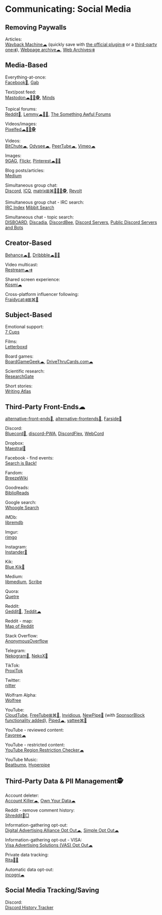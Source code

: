 # Communicating: Social Media

## Removing Paywalls

Articles:  
[Wayback Machine☁](https://archive.org/web/) (quickly save with [the official plugin⇉](https://github.com/internetarchive/wayback-machine-webextension) or a [third-party one⇉](https://github.com/VerifiedJoseph/Save-to-the-Wayback-Machine)),
[Webpage archive☁](https://archive.today/),
[Web Archives⇉](https://github.com/dessant/web-archives)

## Media-Based

Everything-at-once:  
[Facebook🧛](https://www.facebook.com/),
[Gab](https://gab.com/)

Text/post feed:  
[Mastodon☁🍎🤖🕵️](https://joinmastodon.org/),
[Minds](https://www.minds.com/)

Topical forums:  
[Reddit🧛](https://reddit.com),
[Lemmy☁🍎🤖](https://join-lemmy.org/),
[The Something Awful Forums](https://forums.somethingawful.com/)

Videos/images:  
[Pixelfed☁🍎🤖🕵️](https://pixelfed.org/)

Videos:  
[BitChute☁](https://www.bitchute.com/),
[Odysee☁](https://odysee.com/),
[PeerTube☁](https://joinpeertube.org/),
[Vimeo☁](https://vimeo.com/watch)

Images:  
[9GAG](https://9gag.com/),
[Flickr](https://www.flickr.com/),
[Pinterest☁🍎🤖](https://pinterest.com)

Blog posts/articles:  
[Medium](https://medium.com/)

Simultaneous group chat:  
[Discord](https://discord.com/),
[ICQ](https://icq.com/),
[matrix⊞⌘🐧🍎🤖🕵️](https://matrix.org/),
[Revolt](https://revolt.chat/)

Simultaneous group chat - IRC search:  
[IRC Index](https://netsplit.de/)
[Mibbit Search](https://search.mibbit.com/)

Simultaneous chat - topic search:  
[DISBOARD](https://disboard.org/),
[Discadia](https://discadia.com/),
[DiscordBee](https://discordbee.com/home),
[Discord Servers](https://discordservers.com/),
[Public Discord Servers and Bots](https://discord.me/servers)

## Creator-Based

[Behance☁🍎](https://www.behance.net/),
[Dribbble☁🍎🤖](https://dribbble.com/)

Video multicast:  
[Restream☁⇉](https://restream.io/)

Shared screen experience:  
[Kosmi☁](https://kosmi.io/)

Cross-platform influencer following:  
[Fraidycat⇉⊞⌘🐧](https://fraidyc.at/)

## Subject-Based

Emotional support:  
[7 Cups](https://www.7cups.com/)

Films:  
[Letterboxd](https://letterboxd.com/)

Board games:  
[BoardGameGeek☁](https://www.boardgamegeek.com/),
[DriveThruCards.com☁](https://www.drivethrucards.com/)

Scientific research:  
[ResearchGate](https://www.researchgate.net/)

Short stories:  
[Writing Atlas](https://writingatlas.com/)

## Third-Party Front-Ends☁

[alternative-front-ends💩](https://github.com/mendel5/alternative-front-ends),
[alternative-frontends💩](https://github.com/digitalblossom/alternative-frontends),
[Farside💩](https://farside.link/)

Discord:  
[Bluecord🤖](https://bluesmods.com/bluecord/),
[discord-PWA](https://github.com/NeverDecaf/discord-PWA),
[DiscordFlex](https://github.com/ZenithRogue/DiscordFlex),
[WebCord](https://github.com/SpacingBat3/WebCord)

Dropbox:  
[Maestral🍎](https://maestral.app/)

Facebook - find events:  
[Search is Back!](https://searchisback.com/)

Fandom:  
[BreezeWiki](https://breezewiki.com/)

Goodreads:  
[BiblioReads](https://biblioreads.eu.org/)

Google search:  
[Whoogle Search](https://www.whoogle.click/)

iMDb:  
[libremdb](https://libremdb.iket.me/)

Imgur:  
[rimgo](https://codeberg.org/video-prize-ranch/rimgo)

Instagram:  
[Instander🤖](https://thedise.me/instander/)

Kik:  
[Blue Kik🤖](https://bluesmods.com/bluekik/)

Medium:  
[libmedium](https://git.batsense.net/realaravinth/libmedium),
[Scribe](https://scribe.rip/)

Quora:  
[Quetre](https://quetre.iket.me/)

Reddit:  
[Geddit🤖](https://kaangiray26.github.io/geddit-app/),
[Teddit☁](https://teddit.net/)

Reddit - map:  
[Map of Reddit](https://www.mapofreddit.com/)

Stack Overflow:  
[AnonymousOverflow](https://code.whatever.social/)

Telegram:  
[Nekogram🤖](https://nekogram.app/),
[NekoX🤖](https://github.com/NekoX-Dev/NekoX)

TikTok:  
[ProxiTok](https://proxitok.pussthecat.org/)

Twitter:  
[nitter](https://nitter.net/)

Wolfram Alpha:  
[Wolfree](https://gqq.gitlab.io/)

YouTube:  
[CloudTube](https://tube.cadence.moe/),
[FreeTube⊞⌘🐧](https://freetubeapp.io/),
[Invidious](https://invidious.io/),
[NewPipe🤖](https://newpipe.net/) (with [SponsorBlock functionality added](https://github.com/polymorphicshade/NewPipe)),
[Piped☁](https://piped.video/),
[yattee⌘🍎](https://github.com/yattee/yattee)

YouTube - reviewed content:  
[Favoree☁](https://www.favoree.io/)

YouTube - restricted content:  
[YouTube Region Restriction Checker☁](https://polsy.org.uk/stuff/ytrestrict.cgi)

YouTube Music:  
[Beatbump](https://beatbump.io/),
[Hyperpipe](https://hyperpipe.surge.sh/)

## Third-Party Data & PII Management🕵️

Account deleter:  
[Account Killer☁](https://www.accountkiller.com/en/popular),
[Own Your Data☁](https://yourdigitalrights.org/)

Reddit - remove comment history:  
[Shreddit🐍□](https://github.com/x89/Shreddit)

Information-gathering opt-out:  
[Digital Advertising Alliance Opt Out☁](http://www.aboutads.info/choices/),
[Simple Opt Out☁](https://simpleoptout.com/)

Information-gathering opt-out - VISA:  
[Visa Advertising Solutions (VAS) Opt Out☁](https://marketingreportoptout.visa.com/OPTOUT/request.do)

Private data tracking:  
[Rita🍎🤖](https://ritapersonaldata.com/)

Automatic data opt-out:  
[incogni☁](https://incogni.com/)

## Social Media Tracking/Saving

Discord:  
[Discord History Tracker](https://dht.chylex.com/)
